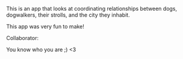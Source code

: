 This is an app that looks at coordinating relationships between dogs, dogwalkers, their strolls, and the city they inhabit.

This app was very fun to make!

Collaborator:

You know who you are ;) <3
